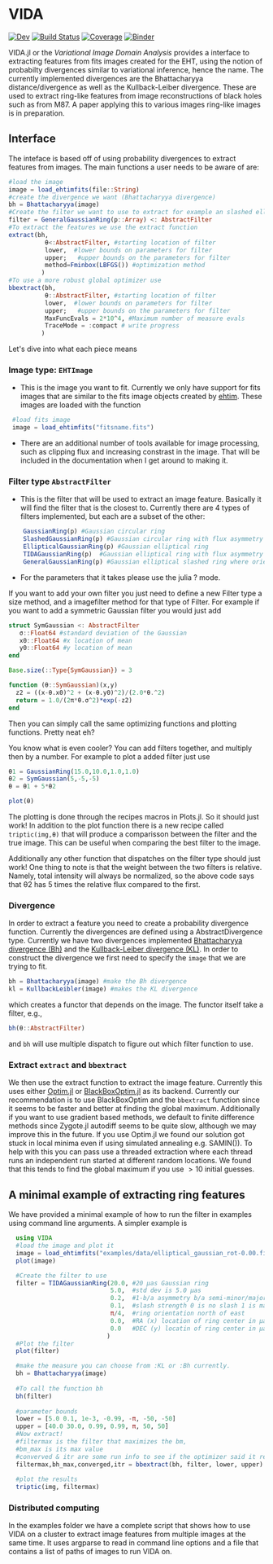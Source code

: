 # VIDA

[![Dev](https://img.shields.io/badge/docs-dev-blue.svg)](https://ptiede.github.io/VIDA.jl/dev)
[![Build Status](https://travis-ci.com/ptiede/VIDA.jl.svg?branch=master)](https://travis-ci.com/ptiede/VIDA.jl)
[![Coverage](https://codecov.io/gh/ptiede/VIDA.jl/branch/master/graph/badge.svg)](https://codecov.io/gh/ptiede/VIDA.jl)
[![Binder](https://mybinder.org/badge_logo.svg)](https://mybinder.org/v2/gh/ptiede/VIDA.jl/master?urlpath=https%3A%2F%2Fgithub.com%2Fptiede%2FVIDA.jl%2Fblob%2Fmaster%2Fexample%2Fintroduction_VIDA.ipynb)


VIDA.jl or the *Variational Image Domain Analysis* provides a interface to extracting features from fits images created for the EHT, using the notion of probabilty divergences similar to variational inference, hence the name. The currently implemented divergences are the Bhattacharyya distance/divergence as well as the Kullback-Leiber divergence. These are used to extract ring-like features from image reconstructions of black holes such as from M87. A paper applying this to various images ring-like images is in preparation.

## Interface
The inteface is based off of using probability divergences to extract features from images. The main functions a user needs to be aware of are:

``` julia
#load the image
image = load_ehtimfits(file::String)
#create the divergence we want (Bhattacharyya divergence)
bh = Bhattacharyya(image)
#Create the filter we want to use to extract for example an slashed elliptical Gaussian
filter = GeneralGaussianRing(p::Array) <: AbstractFilter
#To extract the features we use the extract function
extract(bh,
          θ<:AbstractFilter, #starting location of filter
          lower,  #lower bounds on parameters for filter
          upper;   #upper bounds on the parameters for filter
          method=Fminbox(LBFGS()) #optimization method
         )
#To use a more robust global optimizer use
bbextract(bh,
          θ::AbstractFilter, #starting location of filter
          lower,  #lower bounds on parameters for filter
          upper;   #upper bounds on the parameters for filter
          MaxFuncEvals = 2*10^4, #Maximum number of measure evals
          TraceMode = :compact # write progress
         )
```
Let's dive into what each piece means

### Image type: `EHTImage`
 - This is the image you want to fit. Currently we only have support for fits images that are similar to the fits image objects created by [ehtim](https://github.com/achael/eht-imaging). These images are loaded with the function
 ```julia
  #load fits image
  image = load_ehtimfits("fitsname.fits")
```
 - There are an additional number of tools available for image processing, such as clipping flux and increasing constrast in the image. That will be included in the documentation when I get around to making it.

### Filter type `AbstractFilter`
 - This is the filter that will be used to extract an image feature. Basically it will find the filter that is the closest to. Currently there are 4 types of filters implemented, but each are a subset of the other:
```julia
    GaussianRing(p) #Gaussian circular ring
    SlashedGaussianRing(p) #Gaussian circular ring with flux asymmetry
    EllipticalGaussianRing(p) #Gaussian elliptical ring
    TIDAGaussianRing(p)  #Gaussian elliptical ring with flux asymmetry where the orientations relative to each other are fixed
    GeneralGaussianRing(p) #Gaussian elliptical slashed ring where orientation of the slash and asymmetry are independent.
```
 - For the parameters that it takes please use the julia ? mode.

 If you want to add your own filter you just need to define a new Filter type a size method, and a imagefilter method for that type of Filter. For example if you want to add a symmetric Gaussian filter you would just add
 ```julia
struct SymGaussian <: AbstractFilter
    σ::Float64 #standard deviation of the Gaussian
    x0::Float64 #x location of mean
    y0::Float64 #y location of mean
end

Base.size(::Type{SymGaussian}) = 3

function (θ::SymGaussian)(x,y)
   z2 = ((x-θ.x0)^2 + (x-θ.y0)^2)/(2.0*θ.^2)
   return = 1.0/(2π*θ.σ^2)*exp(-z2)
end
 ```
Then you can simply call the same optimizing functions and plotting functions. Pretty neat eh?

You know what is even cooler? You can add filters together, and multiply then by a number. For example to plot a added filter just use
```julia
θ1 = GaussianRing(15.0,10.0,1.0,1.0)
θ2 = SymGaussian(5,-5,-5)
θ = θ1 + 5*θ2

plot(θ)
```
The plotting is done through the recipes macros in Plots.jl. So it should 
just work! In addition to the plot function there is a new recipe called
`triptic(img,θ)` that will produce a comparisson between the filter and
the true image. This can be useful when comparing the best filter to the 
image.


Additionally any other function that dispatches on the filter type should just work! One thing to note is that the weight between the two filters is relative. Namely, total intensity will always be normalized, so the above code says that θ2 has 5 times the relative flux compared to the first.


### Divergence
In order to extract a feature you need to create a probability divergence function. Currently the divergences are defined using a AbstractDivergence type. Currently we have two divergences implemented [Bhattacharyya divergence (Bh)](https://en.wikipedia.org/wiki/Bhattacharyya_distance) and the [Kullback-Leiber divergence (KL)](https://en.wikipedia.org/wiki/Kullback%E2%80%93Leibler_divergence). In order to construct the divergence we first need to specify the `image` that we are trying to fit. 
```julia
bh = Bhattacharyya(image) #make the Bh divergence
kl = KullbackLeibler(image) #makes the KL divergence
```
which creates a functor that depends on the image. The functor itself take a filter, e.g.,
```julia
bh(θ::AbstractFilter)
```
and `bh` will use multiple dispatch to figure out which filter function to use.


### Extract `extract` and `bbextract`
We then use the extract function to extract the image feature. Currently this uses either [Optim.jl](https://github.com/JuliaNLSolvers/Optim.jl) or [BlackBoxOptim.jl](https://github.com/robertfeldt/BlackBoxOptim.jl) as its backend. Currently our recommendation is to use BlackBoxOptim and the `bbextract` function since it seems to be faster and better at finding the global maximum. Additionally if you want to use gradient based methods, we default to finite difference methods since Zygote.jl autodiff seems to be quite slow, although we may improve this in the future. 
If you use Optim.jl we found our solution got stuck in local minima even if using simulated annealing e.g. SAMIN()). To help with this you can pass use a threaded extraction where each thread runs an independent run started at different random locations. We found that this tends to find the global maximum if you use $>10$ initial guesses. 






## A minimal example of extracting ring features
We have provided a minimal example of how to run the filter in examples using command line arguments.
A simpler example is
```julia
  using VIDA
  #load the image and plot it
  image = load_ehtimfits("examples/data/elliptical_gaussian_rot-0.00.fits")
  plot(image)

  #Create the filter to use
  filter = TIDAGaussianRing(20.0, #20 μas Gaussian ring
                            5.0,  #std dev is 5.0 μas
                            0.2,  #1-b/a asymmetry b/a semi-minor/major
                            0.1,  #slash strength 0 is no slash 1 is max
                            π/4,  #ring orientation north of east
                            0.0,  #RA (x) location of ring center in μas
                            0.0   #DEC (y) locatin of ring center in μas
                           )
  #Plot the filter
  plot(filter)

  #make the measure you can choose from :KL or :Bh currently.
  bh = Bhattacharyya(image)
  
  #To call the function bh
  bh(filter)
          
  #parameter bounds
  lower = [5.0 0.1, 1e-3, -0.99, -π, -50, -50]
  upper = [40.0 30.0, 0.99, 0.99, π, 50, 50]
  #Now extract!
  #filtermax is the filter that maximizes the bm,
  #bm_max is its max value
  #converved & itr are some run info to see if the optimizer said it reached convergence
  filtermax,bh_max,converged,itr = bbextract(bh, filter, lower, upper)
  
  #plot the results
  triptic(img, filtermax)
```

### Distributed computing
In the examples folder we have a complete script that shows how to use VIDA on a cluster to extract image features from multiple images at the same time. It uses argparse to read in command line options and a file that contains a list of paths of images to run VIDA on. 
